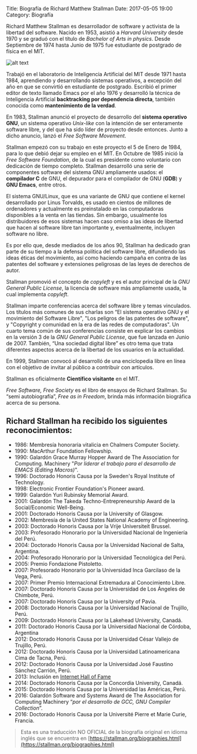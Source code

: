 Title: Biografía de Richard Matthew Stallman
Date: 2017-05-05 19:00
Category: Biografía

Richard Matthew Stallman es desarrollador de software y activista de la libertad del software. Nacido en 1953, asistió a *Harvard University* desde 1970 y se graduó con el título de *Bachelor of Arts in physics*. Desde Septiembre de 1974 hasta Junio de 1975 fue estudiante de postgrado de física en el MIT.

![alt text](../theme/images/rmsfoto.png "RMS")

Trabajó en el laboratorio de Inteligencia Artificial del MIT desde 1971 hasta 1984, aprendiendo y desarrollando sistemas operativos, a excepción del año en que se convirtió en estudiante de postgrado. Escribió el primer editor de texto llamado Emacs por el año 1976 y desarrolló la técnica de Inteligencia Artificial **backtracking por dependencia directa**, también conocida como **mantenimiento de la verdad**.

En 1983, Stallman anunció el proyecto de desarrollo del **sistema operativo GNU**, un sistema operativo *Unix-like* con la intención de ser enteramente software libre, y del que ha sido líder de proyecto desde entonces. Junto a dicho anuncio, lanzó el *Free Software Movement*.

Stallman empezó con su trabajo en este proyecto el 5 de Enero de 1984, para lo que debió dejar su empleo en el MIT. En Octubre de 1985 inició la *Free Software Foundation*, de la cual es presidente como voluntario con dedicación de tiempo completo. Stallman desarrolló una serie de componentes software del sistema GNU ampliamente usados: el **compilador C** de GNU, el depurador para el compilador de GNU (**GDB**) y **GNU Emacs**, entre otros.

El sistema GNU/Linux, que es una variante de GNU que contiene el kernel desarrollado por Linus Torvalds, es usado en cientos de millones de ordenadores y actualmente es preinstalado en las computadoras disponibles a la venta en las tiendas. Sin embargo, usualmente los distribuidores de esos sistemas hacen caso omiso a las ideas de libertad que hacen al software libre tan importante y, eventualmente, incluyen software no libre.

Es por ello que, desde mediados de los años 90, Stallman ha dedicado gran parte de su tiempo a la defensa política del software libre, difundiendo las ideas éticas del movimiento, así como haciendo campaña en contra de las patentes del software y extensiones peligrosas de las leyes de derechos de autor.

Stallman promovió el concepto de *copyleft* y es el autor principal de la *GNU General Public License*, la licencia de software más ampliamente usada, la cual implementa *copyleft*.

Stallman imparte conferencias acerca del software libre y temas vinculados. Los títulos más comunes de sus charlas son “El sistema operativo GNU y el movimiento del Software Libre", "Los peligros de las patentes de software", y "Copyright y comunidad en la era de las redes de computadoras". Un cuarto tema común de sus conferencias consiste en explicar los cambios en la versión 3 de la *GNU General Public License*, que fue lanzada en Junio de 2007. También, “Una sociedad digital libre” es otro tema que trata diferentes aspectos acerca de la libertad de los usuarios en la actualidad.

En 1999, Stallman convocó al desarrolló de una enciclopedia libre en línea con el objetivo de invitar al público a contribuir con artículos.

Stallman es oficialmente **Científico visitante** en el MIT.

*Free Software, Free Society* es el libro de ensayos de Richard Stallman. Su “semi autobiografía”, *Free as in Freedom*, brinda más información biográfica acerca de su persona.

## Richard Stallman ha recibido los siguientes reconocimientos:

* 1986: Membresía honoraria vitalicia en Chalmers Computer Society.
* 1990: MacArthur Foundation Fellowship.
* 1990: Galardón Grace Murray Hopper Award de The Association for Computing. Machinery "*Por liderar el trabajo para el desarrollo de EMACS (Editing 	Macros)*".
* 1996: Doctorado Honoris Causa por la Sweden's Royal Institute of Technology.
* 1998: Electronic Frontier Foundation's Pioneer award.
* 1999: Galardón Yuri Rubinsky Memorial Award.
* 2001: Galardón The Takeda	Techno-Entrepreneurship Award de la Social/Economic Well-Being.
* 2001: Doctorado Honoris Causa por la University of Glasgow.
* 2002: Membresía de la United States National Academy of Engineering.
* 2003: Doctorado Honoris Causa por la Vrije Universiteit Brussel.
* 2003: Profesorado Honorario por 	la Universidad Nacional de Ingeniería del Perú.
* 2004: Doctorado Honoris Causa por la Universidad Nacional de Salta, Argentina.
* 2004: Profesorado Honorario por 	la Universidad Tecnológica del Perú.
* 2005: Premio Fondazione Pistoletto.
* 2007: Profesorado Honorario por la Universidad Inca Garcilaso de la Vega, Perú.
* 2007: Primer Premio Internacional Extremadura al Conocimiento Libre.
* 2007: Doctorado Honoris Causa por la Universidad de Los Ángeles de Chimbote, Perú.
* 2007: Doctorado Honoris Causa por la University of Pavia.
* 2008: Doctorado Honoris Causa por la Universidad Nacional de Trujillo, Perú.
* 2009: Doctorado Honoris Causa por la Lakehead University, Canadá.
* 2011: Doctorado Honoris Causa por la Universidad Nacional de Córdoba, Argentina
* 2012: Doctorado Honoris Causa por la Universidad César Vallejo de Trujillo, Perú. 
* 2012: Doctorado Honoris Causa por la Universidad Latinoamericana Cima de Tacna, Perú.
* 2012: Doctorado Honoris Causa por la Universidad José Faustino Sánchez Carrión, Perú.
* 2013: Inclusión en [Internet Hall of Fame](http://internethalloffame.org/inductees/richard-stallman) 
* 2014: Doctorado Honoris Causa por la Concordia University, Canadá.
* 2015: Doctorado Honoris Causa por la Universidad las Américas, Perú. 
* 2016: Galardón Software and Systems Award de The Association for Computing Machinery “*por el desarrollo de GCC, GNU Compiler Collection*”. 	
* 2016: Doctorado Honoris Causa por la Université Pierre et Marie Curie, Francia. 

> Esta es una traducción NO OFICIAL de la biografía original en idioma inglés que se encuentra en [https://stallman.org/biographies.html](https://stallman.org/biographies.html) 